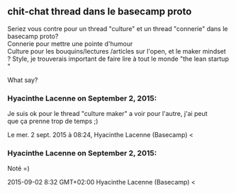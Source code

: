 ## chit-chat thread dans le basecamp proto



Seriez vous contre pour un thread "culture" et un thread "connerie" dans le
basecamp proto?  
Connerie pour mettre une pointe d'humour  
Culture pour les bouquins/lectures /articles sur l'open, et le maker mindset ?
Style, je trouverais important de faire lire à tout le monde "the lean startup
"  
  
What say?



### **Hyacinthe Lacenne** on September 2, 2015:



Je suis ok pour le thread "culture maker" a voir pour l'autre, j'ai peut  
que ça prenne trop de temps ;)  
  
Le mer. 2 sept. 2015 à 08:24, Hyacinthe Lacenne (Basecamp) &lt;



### **Hyacinthe Lacenne** on September 2, 2015:



Noté =)  
  
2015-09-02 8:32 GMT+02:00 Hyacinthe Lacenne (Basecamp) &lt;



